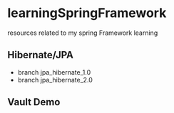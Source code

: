 # learningSpringFramework
resources related to my spring Framework learning

## Hibernate/JPA
- branch jpa_hibernate_1.0
- branch jpa_hibernate_2.0

## Vault Demo